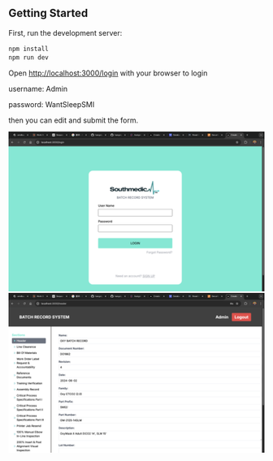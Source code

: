 
## Getting Started

First, run the development server:

```bash
npm install
npm run dev
```

Open [http://localhost:3000/login](http://localhost:3000/login) with your browser to login

username: Admin

password: WantSleepSMI

then you can edit and submit the form.

![](login_page.png)
![](edit_page.png)
